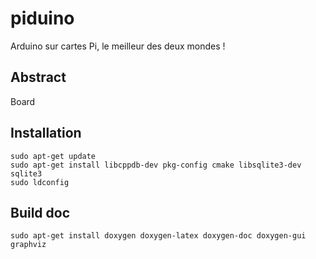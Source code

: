 # piduino
  Arduino sur cartes Pi, le meilleur des deux mondes !
  
## Abstract
  Board

## Installation
    sudo apt-get update
    sudo apt-get install libcppdb-dev pkg-config cmake libsqlite3-dev sqlite3
    sudo ldconfig

## Build doc
    sudo apt-get install doxygen doxygen-latex doxygen-doc doxygen-gui graphviz
